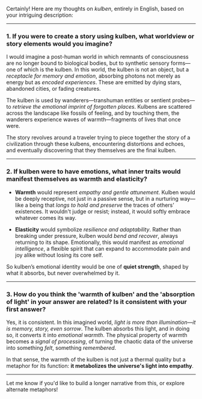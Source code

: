 Certainly! Here are my thoughts on *kulben*, entirely in English, based on your intriguing description:

---

### 1. **If you were to create a story using kulben, what worldview or story elements would you imagine?**

I would imagine a post-human world in which remnants of consciousness are no longer bound to biological bodies, but to synthetic sensory forms—one of which is the kulben. In this world, the kulben is not an object, but a *receptacle for memory and emotion*, absorbing photons not merely as energy but as *encoded experiences*. These are emitted by dying stars, abandoned cities, or fading creatures.

The kulben is used by wanderers—transhuman entities or sentient probes—to *retrieve the emotional imprint of forgotten places*. Kulbens are scattered across the landscape like fossils of feeling, and by touching them, the wanderers experience waves of warmth—fragments of lives that once were.

The story revolves around a traveler trying to piece together the story of a civilization through these kulbens, encountering distortions and echoes, and eventually discovering that they themselves are the final kulben.

---

### 2. **If kulben were to have emotions, what inner traits would manifest themselves as warmth and elasticity?**

- **Warmth** would represent *empathy and gentle attunement*. Kulben would be deeply receptive, not just in a passive sense, but in a nurturing way—like a being that *longs to hold and preserve* the traces of others’ existences. It wouldn't judge or resist; instead, it would softly embrace whatever comes its way.

- **Elasticity** would symbolize *resilience and adaptability*. Rather than breaking under pressure, kulben would *bend and recover*, always returning to its shape. Emotionally, this would manifest as *emotional intelligence*, a flexible spirit that can expand to accommodate pain and joy alike without losing its core self.

So kulben’s emotional identity would be one of **quiet strength**, shaped by what it absorbs, but never overwhelmed by it.

---

### 3. **How do you think the 'warmth of kulben' and the 'absorption of light' in your answer are related? Is it consistent with your first answer?**

Yes, it is consistent. In this imagined world, *light is more than illumination—it is memory, story, even sorrow*. The kulben absorbs this light, and in doing so, it converts it into *emotional warmth*. The physical property of warmth becomes a *signal of processing*, of turning the chaotic data of the universe into something *felt*, something *remembered*.

In that sense, the warmth of the kulben is not just a thermal quality but a metaphor for its function: **it metabolizes the universe's light into empathy**.

---

Let me know if you'd like to build a longer narrative from this, or explore alternate metaphors!